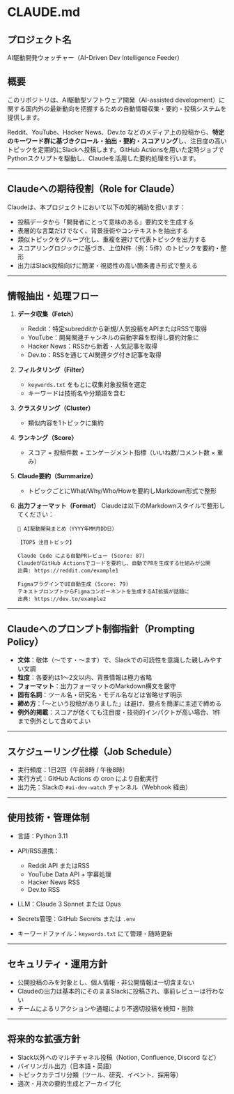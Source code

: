 # CLAUDE.md

## プロジェクト名

AI駆動開発ウォッチャー（AI-Driven Dev Intelligence Feeder）

## 概要

このリポジトリは、AI駆動型ソフトウェア開発（AI-assisted development）に関する国内外の最新動向を把握するための自動情報収集・要約・投稿システムを提供します。

Reddit、YouTube、Hacker News、Dev.to などのメディア上の投稿から、**特定のキーワード群に基づきクロール・抽出・要約・スコアリング**し、注目度の高いトピックを定期的にSlackへ投稿します。GitHub Actionsを用いた定時ジョブでPythonスクリプトを駆動し、Claudeを活用した要約処理を行います。

---

## Claudeへの期待役割（Role for Claude）

Claudeは、本プロジェクトにおいて以下の知的補助を担います：

* 投稿データから「開発者にとって意味のある」要約文を生成する
* 表層的な言葉だけでなく、背景技術やコンテキストを抽出する
* 類似トピックをグループ化し、重複を避けて代表トピックを出力する
* スコアリングロジックに基づき、上位N件（例：5件）のトピックを要約・整形
* 出力はSlack投稿向けに簡潔・視認性の高い箇条書き形式で整える

---

## 情報抽出・処理フロー

1. **データ収集（Fetch）**

   * Reddit：特定subredditから新規/人気投稿をAPIまたはRSSで取得
   * YouTube：開発関連チャンネルの自動字幕を取得し要約対象に
   * Hacker News：RSSから新着・人気記事を取得
   * Dev.to：RSSを通じてAI関連タグ付き記事を取得

2. **フィルタリング（Filter）**

   * `keywords.txt` をもとに収集対象投稿を選定
   * キーワードは技術名や分類語を含む

3. **クラスタリング（Cluster）**

   * 類似内容を1トピックに集約

4. **ランキング（Score）**

   * スコア = 投稿件数 + エンゲージメント指標（いいね数/コメント数 × 重み）

5. **Claude要約（Summarize）**

   * トピックごとにWhat/Why/Who/Howを要約しMarkdown形式で整形

6. **出力フォーマット（Format）**
   Claudeは以下のMarkdownスタイルで整形してください：

   ```text
   🧠 AI駆動開発まとめ（YYYY年MM月DD日）

   【TOP5 注目トピック】

   Claude Code による自動PRレビュー (Score: 87)
   ClaudeがGitHub Actionsでコードを要約し、自動でPRを生成する仕組みが公開
   出典: https://reddit.com/example1

   FigmaプラグインでUI自動生成 (Score: 79)
   テキストプロンプトからFigmaコンポーネントを生成するAI拡張が話題に
   出典: https://dev.to/example2
   ```

---

## Claudeへのプロンプト制御指針（Prompting Policy）

* **文体**：敬体（〜です・〜ます）で、Slackでの可読性を意識した親しみやすい文調
* **粒度**：各要約は1〜2文以内、背景情報は極力省略
* **フォーマット**：出力フォーマットのMarkdown構文を厳守
* **固有名詞**：ツール名・研究名・モデル名などは省略せず明示
* **締め方**：「〜という投稿がありました」は避け、要点を簡潔に主述で締める
* **例外的掲載**：スコアが低くても注目度・技術的インパクトが高い場合、1件まで例外として含めてよい

---

## スケジューリング仕様（Job Schedule）

* 実行頻度：1日2回（午前8時 / 午後8時）
* 実行方式：GitHub Actions の cron により自動実行
* 出力先：Slackの `#ai-dev-watch` チャンネル（Webhook 経由）

---

## 使用技術・管理体制

* 言語：Python 3.11
* API/RSS連携：

  * Reddit API またはRSS
  * YouTube Data API + 字幕処理
  * Hacker News RSS
  * Dev.to RSS
* LLM：Claude 3 Sonnet または Opus
* Secrets管理：GitHub Secrets または `.env`
* キーワードファイル：`keywords.txt` にて管理・随時更新

---

## セキュリティ・運用方針

* 公開投稿のみを対象とし、個人情報・非公開情報は一切含まない
* Claudeの出力は基本的にそのままSlackに投稿され、事前レビューは行わない
* チームによるリアクションや通報により不適切投稿を検知・削除

---

## 将来的な拡張方針

* Slack以外へのマルチチャネル投稿（Notion, Confluence, Discord など）
* バイリンガル出力（日本語・英語）
* トピックカテゴリ分類（ツール、研究、イベント、採用等）
* 週次・月次の要約生成とアーカイブ化

